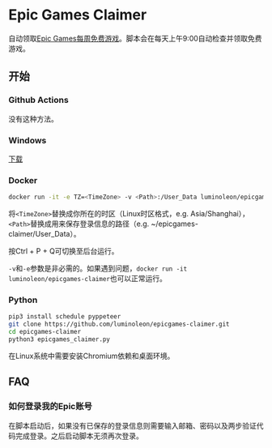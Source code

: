 # Epic Games Claimer

自动领取[Epic Games每周免费游戏](https://www.epicgames.com/store/free-games)。脚本会在每天上午9:00自动检查并领取免费游戏。

## 开始

### Github Actions

没有这种方法。

### Windows

[下载](https://github.com/luminoleon/epicgames-claimer/releases)

### Docker

``` bash
docker run -it -e TZ=<TimeZone> -v <Path>:/User_Data luminoleon/epicgames-claimer
```

将`<TimeZone>`替换成你所在的时区（Linux时区格式，e.g. Asia/Shanghai），`<Path>`替换成用来保存登录信息的路径（e.g. ~/epicgames-claimer/User_Data）。

按Ctrl + P + Q可切换至后台运行。

`-v`和`-e`参数是非必需的。如果遇到问题，`docker run -it luminoleon/epicgames-claimer`也可以正常运行。

### Python

``` bash
pip3 install schedule pyppeteer
git clone https://github.com/luminoleon/epicgames-claimer.git
cd epicgames-claimer
python3 epicgames_claimer.py
```

在Linux系统中需要安装Chromium依赖和桌面环境。

## FAQ

### 如何登录我的Epic账号

在脚本启动后，如果没有已保存的登录信息则需要输入邮箱、密码以及两步验证代码完成登录。之后启动脚本无须再次登录。
